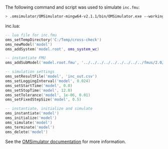 The following command and script was used to simulate `inc.fmu`:
```bash
> .omsimulator/OMSimulator-mingw64-v2.1.1/bin/OMSimulator.exe --workingDir=results/2.0/cs/win64/OMSimulator/v2.1.1/FMUSDK/2.0.4/inc --stripRoot=true --skipCSVHeader=true --addParametersToCSV=true --suppressPath=true --timeout=60 inc.lua
```

inc.lua:
```lua
-- lua file for inc.fmu
oms_setTempDirectory('C:/Temp/cross-check')
oms_newModel('model')
oms_addSystem('model.root', oms_system_wc)

-- instantiate FMU
oms_addSubModel('model.root.fmu', '../../../../../../../../../fmus/2.0/cs/win64/FMUSDK/2.0.4/inc/inc.fmu')

-- simulation settings
oms_setResultFile('model', 'inc_out.csv')
oms_setLoggingInterval('model', 0.024)
oms_setStartTime('model', 0.0)
oms_setStopTime('model', 12.0)
oms_setTolerance('model', 1e-06, 0.01)
oms_setFixedStepSize('model', 0.5)

-- instantiate, initialize and simulate
oms_instantiate('model')
oms_initialize('model')
oms_simulate('model')
oms_terminate('model')
oms_delete('model')
```
See the [OMSimulator documentation](https://openmodelica.org/doc/OMSimulator/master/html/index.html) for more information.

